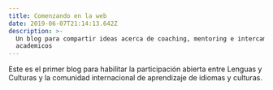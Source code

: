 ```yaml
---
title: Comenzando en la web
date: 2019-06-07T21:14:13.642Z
description: >-
  Un blog para compartir ideas acerca de coaching, mentoring e intercambios
  academicos
---
```

Este es el primer blog para habilitar la participación abierta entre Lenguas y Culturas y la comunidad internacional de aprendizaje de idiomas y culturas.
